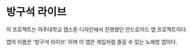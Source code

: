 # 방구석 라이브

이 프로젝트는 아주대학교 캡스톤 디자인에서 진행했던 안드로이드 앱 프로젝트이다.

앱의 이름은 '방구석 라이브' 이며 이 앱은 게임처럼 즐길 수 있는 노래방 앱이다.
